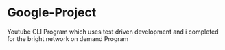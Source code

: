 # Google-Project
Youtube CLI Program which uses test driven development and i completed for the bright network on demand Program
